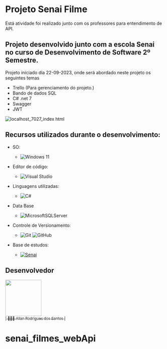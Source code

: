 # Projeto Senai Filme

Está atividade foi realizado junto com os professores para entendimento de API.

## Projeto desenvolvido junto com a escola Senai no curso de Desenvolvimento de Software 2º Semestre. 

Projeto iniciado dia 22-09-2023, onde será abordado neste projeto os seguintes temas 

-	Trello (Para gerenciamento do projeto.)
-	Bando de dados SQL
-	C# .net 7
-	Swagger
-	JWT

![localhost_7027_index html](https://github.com/AllanR1991/senai-filmes-webApi/assets/22855740/70c93f0b-716e-4d58-89cb-53ca592e4505)

## Recursos utilizados durante o desenvolvimento: 

-	SO: 

	-	![Windows 11](https://img.shields.io/badge/Windows%2011-%230079d5.svg?style=for-the-badge&logo=Windows%2011&logoColor=white) 


-	Editor de código: 

	-	![Visual Studio](https://img.shields.io/badge/Visual%20Studio-5C2D91.svg?style=for-the-badge&logo=visual-studio&logoColor=white)


-	Linguagens utilizadas:
  	-	![C#](https://img.shields.io/badge/c%23-%23239120.svg?style=for-the-badge&logo=c-sharp&logoColor=white)
    
- Data Base
  
  -  ![MicrosoftSQLServer](https://img.shields.io/badge/Microsoft%20SQL%20Server-CC2927?style=for-the-badge&logo=microsoft%20sql%20server&logoColor=white)

-	Controle de Versionamento: 

	-	![Git](https://img.shields.io/badge/git-%23F05033.svg?style=for-the-badge&logo=git&logoColor=white)	![GitHub](https://img.shields.io/badge/github-%23121011.svg?style=for-the-badge&logo=github&logoColor=white) 

  

-	Base de estudos: 

	-	[![Senai]( https://img.shields.io/badge/Senai-Infromatica-red)](https://informatica.sp.senai.br/)	
<!--  

## Baixar uma cópia dos arquivos: 

  

-	Instalar o Git na máquina com GitBash de preferência: 

	-	https://git-scm.com/downloads 

  

-	Agora será necessário efetuar um clone do repositório através dos seguintes passos. 

	-	Ir até a pasta ou local desejável para efetuar o download do repositório > clicar com o botão esquerdo do mouse > selecionar o terminal de sua preferência (Recomendado: Git Bash) e executar o código abaixo. 

--> 

  

## Desenvolvedor 

[<img src="https://avatars.githubusercontent.com/u/22855740?s=400&u=18f7e6c6ceab8750ca660ee88fa05cf8d622b025&v=4" width=115><br><sub>| 🙋🏼‍♂️ Allan Rodrigues dos Santos |</sub>](https://github.com/AllanR1991) 
# senai_filmes_webApi
